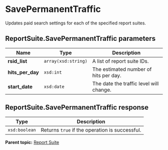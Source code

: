 # SavePermanentTraffic

Updates paid search settings for each of the specified report suites.

## ReportSuite.SavePermanentTraffic parameters

|Name|Type|Description|
|----|----|-----------|
|**rsid_list** |`array(xsd:string)` |A list of report suite IDs.|
|**hits_per_day** |`xsd:int` |The estimated number of hits per day.|
|**start_date** |`xsd:date` |The date the traffic level will change.|

## ReportSuite.SavePermanentTraffic response

|Type|Description|
|----|-----------|
|`xsd:boolean` |Returns `true` if the operation is successful.|

**Parent topic:** [Report Suite](../../methods/report_suite/r_methods_reportsuite.md)

